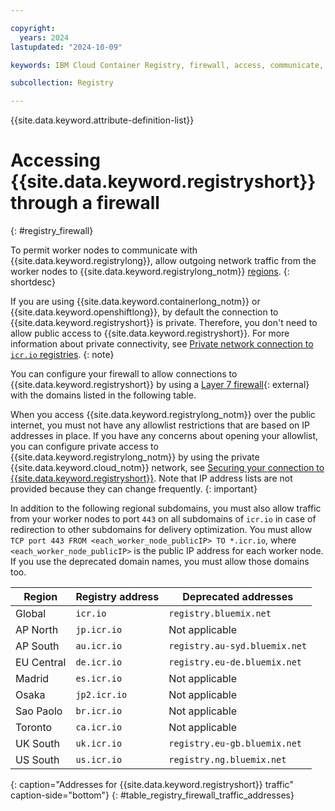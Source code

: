 ```yaml
---

copyright:
  years: 2024
lastupdated: "2024-10-09"

keywords: IBM Cloud Container Registry, firewall, access, communicate, domains, subdomains, traffic, allowlist

subcollection: Registry

---
```


{{site.data.keyword.attribute-definition-list}}

# Accessing {{site.data.keyword.registryshort}} through a firewall
{: #registry_firewall}

To permit worker nodes to communicate with {{site.data.keyword.registrylong}}, allow outgoing network traffic from the worker nodes to {{site.data.keyword.registrylong_notm}} [regions](/docs/Registry?topic=Registry-registry_overview#registry_regions).
{: shortdesc}

If you are using {{site.data.keyword.containerlong_notm}} or {{site.data.keyword.openshiftlong}}, by default the connection to {{site.data.keyword.registryshort}} is private. Therefore, you don't need to allow public access to {{site.data.keyword.registryshort}}. For more information about private connectivity, see [Private network connection to `icr.io` registries](/docs/containers?topic=containers-registry#cluster_registry_auth_private).
{: note}

You can configure your firewall to allow connections to {{site.data.keyword.registryshort}} by using a [Layer 7 firewall](https://nordlayer.com/learn/firewall/layer-7/){: external} with the domains listed in the following table.

When you access {{site.data.keyword.registrylong_notm}} over the public internet, you must not have any allowlist restrictions that are based on IP addresses in place. If you have any concerns about opening your allowlist, you can configure private access to {{site.data.keyword.registrylong_notm}} by using the private {{site.data.keyword.cloud_notm}} network, see [Securing your connection to {{site.data.keyword.registryshort}}](/docs/Registry?topic=Registry-registry_private). Note that IP address lists are not provided because they can change frequently.
{: important}

In addition to the following regional subdomains, you must also allow traffic from your worker nodes to port `443` on all subdomains of `icr.io` in case of redirection to other subdomains for delivery optimization. You must allow `TCP port 443 FROM <each_worker_node_publicIP> TO *.icr.io`, where `<each_worker_node_publicIP>` is the public IP address for each worker node. If you use the deprecated domain names, you must allow those domains too.

| Region | Registry address | Deprecated addresses |
|--------|------------------|----------------------|
| Global | `icr.io` | `registry.bluemix.net` |
| AP North | `jp.icr.io` | Not applicable |
| AP South | `au.icr.io` | `registry.au-syd.bluemix.net` |
| EU Central | `de.icr.io` | `registry.eu-de.bluemix.net` |
| Madrid | `es.icr.io` | Not applicable |
| Osaka | `jp2.icr.io` | Not applicable |
| Sao Paolo | `br.icr.io` | Not applicable |
| Toronto | `ca.icr.io` | Not applicable |
| UK South | `uk.icr.io` | `registry.eu-gb.bluemix.net` |
| US South | `us.icr.io` | `registry.ng.bluemix.net` |
{: caption="Addresses for {{site.data.keyword.registryshort}} traffic" caption-side="bottom"}
{: #table_registry_firewall_traffic_addresses}
